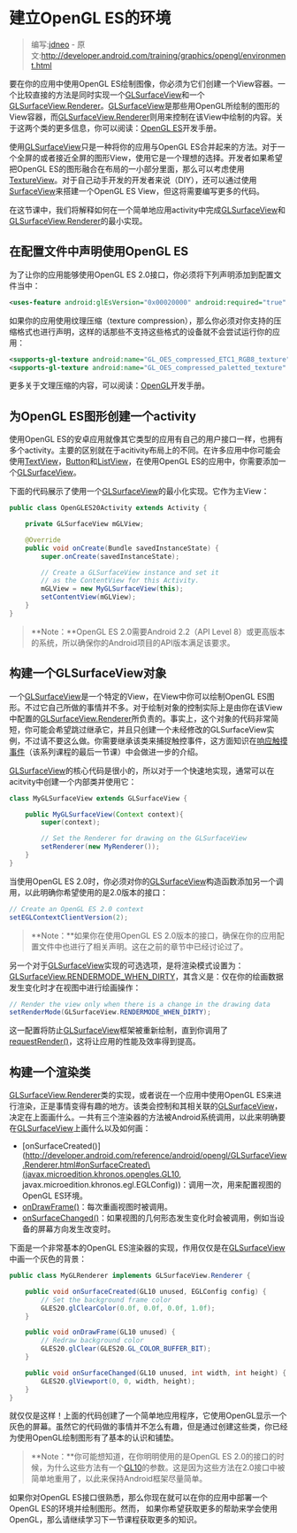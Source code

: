 # 建立OpenGL ES的环境

> 编写:[jdneo](https://github.com/jdneo) - 原文:<http://developer.android.com/training/graphics/opengl/environment.html>

要在你的应用中使用OpenGL ES绘制图像，你必须为它们创建一个View容器。一个比较直接的方法是同时实现一个[GLSurfaceView](http://developer.android.com/reference/android/opengl/GLSurfaceView.html)和一个[GLSurfaceView.Renderer](http://developer.android.com/reference/android/opengl/GLSurfaceView.Renderer.html)。[GLSurfaceView](http://developer.android.com/reference/android/opengl/GLSurfaceView.html)是那些用OpenGL所绘制的图形的View容器，而[GLSurfaceView.Renderer](http://developer.android.com/reference/android/opengl/GLSurfaceView.Renderer.html)则用来控制在该View中绘制的内容。关于这两个类的更多信息，你可以阅读：[OpenGL ES](http://developer.android.com/guide/topics/graphics/opengl.html)开发手册。

使用[GLSurfaceView](http://developer.android.com/reference/android/opengl/GLSurfaceView.html)只是一种将你的应用与OpenGL ES合并起来的方法。对于一个全屏的或者接近全屏的图形View，使用它是一个理想的选择。开发者如果希望把OpenGL ES的图形融合在布局的一小部分里面，那么可以考虑使用[TextureView](http://developer.android.com/reference/android/view/TextureView.html)。对于自己动手开发的开发者来说（DIY），还可以通过使用[SurfaceView](http://developer.android.com/reference/android/view/SurfaceView.html)来搭建一个OpenGL ES View，但这将需要编写更多的代码。

在这节课中，我们将解释如何在一个简单地应用activity中完成[GLSurfaceView](http://developer.android.com/reference/android/opengl/GLSurfaceView.html)和[GLSurfaceView.Renderer](http://developer.android.com/reference/android/opengl/GLSurfaceView.Renderer.html)的最小实现。

## 在配置文件中声明使用OpenGL ES

为了让你的应用能够使用OpenGL ES 2.0接口，你必须将下列声明添加到配置文件当中：

```xml
<uses-feature android:glEsVersion="0x00020000" android:required="true" />
```

如果你的应用使用纹理压缩（texture compression），那么你必须对你支持的压缩格式也进行声明，这样的话那些不支持这些格式的设备就不会尝试运行你的应用：

```xml
<supports-gl-texture android:name="GL_OES_compressed_ETC1_RGB8_texture" />
<supports-gl-texture android:name="GL_OES_compressed_paletted_texture" />
```

更多关于文理压缩的内容，可以阅读：[OpenGL](http://developer.android.com/guide/topics/graphics/opengl.html#textures)开发手册。

## 为OpenGL ES图形创建一个activity

使用OpenGL ES的安卓应用就像其它类型的应用有自己的用户接口一样，也拥有多个activity。主要的区别就在于acitivity布局上的不同。在许多应用中你可能会使用[TextView](http://developer.android.com/reference/android/widget/TextView.html)，[Button](http://developer.android.com/reference/android/widget/Button.html)和[ListView](http://developer.android.com/reference/android/widget/ListView.html)，在使用OpenGL ES的应用中，你需要添加一个[GLSurfaceView](http://developer.android.com/reference/android/opengl/GLSurfaceView.html)。

下面的代码展示了使用一个[GLSurfaceView](http://developer.android.com/reference/android/opengl/GLSurfaceView.html)的最小化实现。它作为主View：

```java
public class OpenGLES20Activity extends Activity {

    private GLSurfaceView mGLView;

    @Override
    public void onCreate(Bundle savedInstanceState) {
        super.onCreate(savedInstanceState);

        // Create a GLSurfaceView instance and set it
        // as the ContentView for this Activity.
        mGLView = new MyGLSurfaceView(this);
        setContentView(mGLView);
    }
}
```

> **Note：**OpenGL ES 2.0需要Android 2.2（API Level 8）或更高版本的系统，所以确保你的Android项目的API版本满足该要求。

## 构建一个GLSurfaceView对象

一个[GLSurfaceView](http://developer.android.com/reference/android/opengl/GLSurfaceView.html)是一个特定的View，在View中你可以绘制OpenGL ES图形。不过它自己所做的事情并不多。对于绘制对象的控制实际上是由你在该View中配置的[GLSurfaceView.Renderer](http://developer.android.com/reference/android/opengl/GLSurfaceView.Renderer.html)所负责的。事实上，这个对象的代码非常简短，你可能会希望跳过继承它，并且只创建一个未经修改的GLSurfaceView实例，不过请不要这么做。你需要继承该类来捕捉触控事件，这方面知识在[响应触摸事件](touch.html)（该系列课程的最后一节课）中会做进一步的介绍。

[GLSurfaceView](http://developer.android.com/reference/android/opengl/GLSurfaceView.html)的核心代码是很小的，所以对于一个快速地实现，通常可以在acitvity中创建一个内部类并使用它：

```java
class MyGLSurfaceView extends GLSurfaceView {

    public MyGLSurfaceView(Context context){
        super(context);

        // Set the Renderer for drawing on the GLSurfaceView
        setRenderer(new MyRenderer());
    }
}
```

当使用OpenGL ES 2.0时，你必须对你的[GLSurfaceView](http://developer.android.com/reference/android/opengl/GLSurfaceView.html)构造函数添加另一个调用，以此明确你希望使用的是2.0版本的接口：

```java
// Create an OpenGL ES 2.0 context
setEGLContextClientVersion(2);
```

> **Note：**如果你在使用OpenGL ES 2.0版本的接口，确保在你的应用配置文件中也进行了相关声明。这在之前的章节中已经讨论过了。

另一个对于[GLSurfaceView](http://developer.android.com/reference/android/opengl/GLSurfaceView.html)实现的可选选项，是将渲染模式设置为：[GLSurfaceView.RENDERMODE_WHEN_DIRTY](http://developer.android.com/reference/android/opengl/GLSurfaceView.html#RENDERMODE_WHEN_DIRTY)，其含义是：仅在你的绘画数据发生变化时才在视图中进行绘画操作：

```java
// Render the view only when there is a change in the drawing data
setRenderMode(GLSurfaceView.RENDERMODE_WHEN_DIRTY);
```

这一配置将防止[GLSurfaceView](http://developer.android.com/reference/android/opengl/GLSurfaceView.html)框架被重新绘制，直到你调用了[requestRender()](http://developer.android.com/reference/android/opengl/GLSurfaceView.html#requestRender\(\))，这将让应用的性能及效率得到提高。

## 构建一个渲染类

[GLSurfaceView.Renderer](http://developer.android.com/reference/android/opengl/GLSurfaceView.Renderer.html)类的实现，或者说在一个应用中使用OpenGL ES来进行渲染，正是事情变得有趣的地方。该类会控制和其相关联的[GLSurfaceView](http://developer.android.com/reference/android/opengl/GLSurfaceView.html)，决定在上面画什么。一共有三个渲染器的方法被Android系统调用，以此来明确要在[GLSurfaceView](http://developer.android.com/reference/android/opengl/GLSurfaceView.html)上画什么以及如何画：
* [onSurfaceCreated()](http://developer.android.com/reference/android/opengl/GLSurfaceView.Renderer.html#onSurfaceCreated\(javax.microedition.khronos.opengles.GL10, javax.microedition.khronos.egl.EGLConfig\))：调用一次，用来配置视图的OpenGL ES环境。
* [onDrawFrame()](http://developer.android.com/reference/android/opengl/GLSurfaceView.Renderer.html#onDrawFrame\(javax.microedition.khronos.opengles.GL10\))：每次重画视图时被调用。
* [onSurfaceChanged()](http://developer.android.com/reference/android/opengl/GLSurfaceView.Renderer.html#onDrawFrame\(javax.microedition.khronos.opengles.GL10\))：如果视图的几何形态发生变化时会被调用，例如当设备的屏幕方向发生改变时。

下面是一个非常基本的OpenGL ES渲染器的实现，作用仅仅是在[GLSurfaceView](http://developer.android.com/reference/android/opengl/GLSurfaceView.html)中画一个灰色的背景：

```java
public class MyGLRenderer implements GLSurfaceView.Renderer {

    public void onSurfaceCreated(GL10 unused, EGLConfig config) {
        // Set the background frame color
        GLES20.glClearColor(0.0f, 0.0f, 0.0f, 1.0f);
    }

    public void onDrawFrame(GL10 unused) {
        // Redraw background color
        GLES20.glClear(GLES20.GL_COLOR_BUFFER_BIT);
    }

    public void onSurfaceChanged(GL10 unused, int width, int height) {
        GLES20.glViewport(0, 0, width, height);
    }
}
```

就仅仅是这样！上面的代码创建了一个简单地应用程序，它使用OpenGL显示一个灰色的屏幕。虽然它的代码做的事情并不怎么有趣，但是通过创建这些类，你已经为使用OpenGL绘制图形有了基本的认识和铺垫。

> **Note：**你可能想知道，在你明明使用的是OpenGL ES 2.0的接口的时候，为什么这些方法有一个[GL10](http://developer.android.com/reference/javax/microedition/khronos/opengles/GL10.html)的参数。这是因为这些方法在2.0接口中被简单地重用了，以此来保持Android框架尽量简单。

如果你对OpenGL ES接口很熟悉，那么你现在就可以在你的应用中部署一个OpenGL ES的环境并绘制图形。然而， 如果你希望获取更多的帮助来学会使用OpenGL，那么请继续学习下一节课程获取更多的知识。

